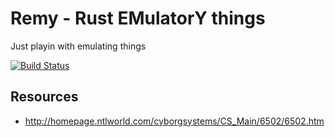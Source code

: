 # Remy - Rust EMulatorY things

Just playin with emulating things

[![Build Status](https://travis-ci.org/anurse/remy.svg?branch=master)](https://travis-ci.org/anurse/remy)

## Resources

* http://homepage.ntlworld.com/cyborgsystems/CS_Main/6502/6502.htm
